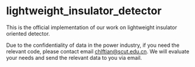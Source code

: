 # lightweight_insulator_detector

This is the official implementation of our work on lightweight insulator oriented detector.

Due to the confidentiality of data in the power industry, if you need the relevant code, please contact email chlftian@scut.edu.cn. We will evaluate your needs and send the relevant data to you via email.
